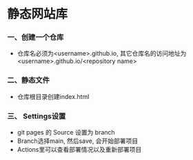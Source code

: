# 静态网站库
### 一、创建一个仓库
- 仓库名必须为\<username>.github.io, 其它仓库名的访问地址为\<username>.github.io/\<repository name>
### 二、静态文件
- 仓库根目录创建index.html
### 三、 Settings设置
- git pages 的 Source 设置为 branch
- Branch选择main, 然后save, 会开始部署项目
- Actions里可以查看部署情况以及重新部署项目
